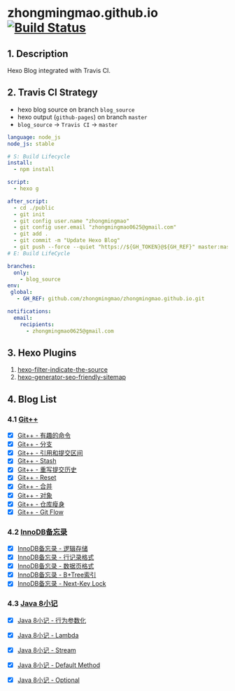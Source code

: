 # zhongmingmao.github.io[![Build Status](https://travis-ci.org/zhongmingmao/zhongmingmao.github.io.svg?branch=blog_source)](https://travis-ci.org/zhongmingmao/zhongmingmao.github.io)

## 1. Description

Hexo Blog integrated with Travis CI.

## 2. Travis CI Strategy

- hexo blog source on branch `blog_source` 
- hexo output (`github-pages`) on branch `master`
- `blog_source` -> `Travis CI` -> `master`

```yaml .travis.yml https://github.com/zhongmingmao/zhongmingmao.github.io/blob/blog_source/.travis.yml .travis.yml
language: node_js
node_js: stable

# S: Build Lifecycle
install:
  - npm install

script:
  - hexo g

after_script:
  - cd ./public
  - git init
  - git config user.name "zhongmingmao"
  - git config user.email "zhongmingmao0625@gmail.com"
  - git add .
  - git commit -m "Update Hexo Blog"
  - git push --force --quiet "https://${GH_TOKEN}@${GH_REF}" master:master
# E: Build LifeCycle

branches:
  only:
    - blog_source
env:
 global:
   - GH_REF: github.com/zhongmingmao/zhongmingmao.github.io.git

notifications:
  email:
    recipients:
      - zhongmingmao0625@gmail.com
```

## 3. Hexo Plugins

1. [hexo-filter-indicate-the-source](https://github.com/JamesPan/hexo-filter-indicate-the-source)
2. [hexo-generator-seo-friendly-sitemap](https://github.com/ludoviclefevre/hexo-generator-seo-friendly-sitemap)

## 4. Blog List

### 4.1 [Git++](http://zhongmingmao.me/tags/Git/)
  
* [x] [Git++ - 有趣的命令](http://zhongmingmao.me/2017/04/14/git-basic)
* [x] [Git++ - 分支](http://zhongmingmao.me/2017/04/15/git-branch)
* [x] [Git++ - 引用和提交区间](http://zhongmingmao.me/2017/04/15/git-ref)
* [x] [Git++ - Stash](http://zhongmingmao.me/2017/04/16/git-stash)
* [x] [Git++ - 重写提交历史](http://zhongmingmao.me/2017/04/17/git-rewrite-commit)
* [x] [Git++ - Reset](http://zhongmingmao.me/2017/04/17/git-reset)
* [x] [Git++ - 合并](http://zhongmingmao.me/2017/04/18/git-merge)
* [x] [Git++ - 对象](http://zhongmingmao.me/2017/04/19/git-object)
* [x] [Git++ - 仓库瘦身](http://zhongmingmao.me/2017/04/19/git-reduce)
* [x] [Git++ - Git Flow](http://zhongmingmao.me/2017/04/20/git-flow)

### 4.2 [InnoDB备忘录](http://zhongmingmao.me/tags/InnoDB/)

* [x] [InnoDB备忘录 - 逻辑存储](http://zhongmingmao.me/2017/05/06/innodb-table-logical-structure/)
* [x] [InnoDB备忘录 - 行记录格式](http://zhongmingmao.me/2017/05/07/innodb-table-row-format/)
* [x] [InnoDB备忘录 - 数据页格式](http://zhongmingmao.me/2017/05/09/innodb-table-page-structure/)
* [x] [InnoDB备忘录 - B+Tree索引](http://zhongmingmao.me/2017/05/13/innodb-btree-index/)
* [x] [InnoDB备忘录 - Next-Key Lock](http://zhongmingmao.me/2017/05/19/innodb-next-key-lock/)

### 4.3 [Java 8小记](http://zhongmingmao.me/tags/Java-8/)

* [x] [Java 8小记 - 行为参数化](http://zhongmingmao.me/2017/05/29/java8-behavioral-parameterization/)
* [x] [Java 8小记 - Lambda](http://zhongmingmao.me/2017/05/30/java8-lambda/)
* [x] [Java 8小记 - Stream](http://zhongmingmao.me/2017/06/01/java8-stream/)
* [x] [Java 8小记 - Default Method](http://zhongmingmao.me/2017/06/02/java8-default/)
* [x] [Java 8小记 - Optional](http://zhongmingmao.me/2017/06/03/java8-optional/)



